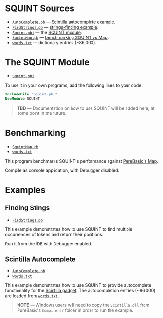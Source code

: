 # SQUINT Sources

- [`AutoComplete.pb`][AutoComplete.pb] — [Scintilla autocomplete example].
- [`FindStrings.pb`][FindStrings.pb] — [strings-finding example].
- [`Squint.pbi`][Squint.pbi] — the [SQUINT module].
- [`SquintMap.pb`][SquintMap.pb] — [benchmarking SQUINT vs Map].
- [`words.txt`][words.txt] — dictionary entries (~86,000).

# The SQUINT Module

- [`Squint.pbi`][Squint.pbi]

To use it in your own programs, add the following lines to your code:

```purebasic
IncludeFile "Squint.pbi"
UseModule SQUINT
```

> __TBD__ — Documentation on how to use SQUINT will be added here, at some point in the future.

# Benchmarking

- [`SquintMap.pb`][SquintMap.pb]
- [`words.txt`][words.txt]

This program benchmarks SQUINT's performance against [PureBasic's Map].

Compile as console application, with Debugger disabled.

# Examples

## Finding Stings

- [`FindStrings.pb`][FindStrings.pb]

This example demonstrates how to use SQUINT to find multiple occurrences of tokens and return their positions.

Run it from the IDE with Debugger enabled.

## Scintilla Autocomplete

- [`AutoComplete.pb`][AutoComplete.pb]
- [`words.txt`][words.txt]

This example demonstrates how to use SQUINT to provide autocomplete functionality for the [Scintilla gadget].
The autocompletion entries (~86,000) are loaded from [`words.txt`][words.txt].

> __NOTE__ — Windows users will need to copy the `Scintilla.dll` from PureBasic's `Compilers/` folder in order to run the example.

<!-----------------------------------------------------------------------------
                               REFERENCE LINKS
------------------------------------------------------------------------------>

[Scintilla gadget]: https://www.purebasic.com/documentation/scintilla/index.html "See PureBasic online documentation for 'Scintilla'"
[PureBasic's Map]: https://www.purebasic.com/documentation/map/index.html "See PureBasic online documentation for 'Map'"

<!-- project files -->

[AutoComplete.pb]: ./AutoComplete.pb
[FindStrings.pb]: ./FindStrings.pb
[Squint.pbi]: ./Squint.pbi
[SquintMap.pb]: ./SquintMap.pb
[words.txt]: ./words.txt

<!-- XRefs -->

[benchmarking SQUINT vs Map]: #benchmarking
[Scintilla autocomplete example]: #scintilla-autocomplete
[SQUINT module]: #the-squint-module
[strings-finding example]: #finding-stings
